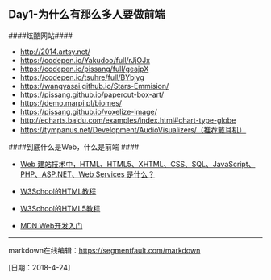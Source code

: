## Day1-为什么有那么多人要做前端 ##

####炫酷网站####

* http://2014.artsy.net/
* https://codepen.io/Yakudoo/full/rJjOJx
* https://codepen.io/pissang/full/geajpX
* https://codepen.io/tsuhre/full/BYbjyg
* https://wangyasai.github.io/Stars-Emmision/
* https://pissang.github.io/papercut-box-art/
* https://demo.marpi.pl/biomes/
* https://pissang.github.io/voxelize-image/
* http://echarts.baidu.com/examples/index.html#chart-type-globe
* https://tympanus.net/Development/AudioVisualizers/（推荐戴耳机）

####到底什么是Web，什么是前端 ####

* [Web 建站技术中，HTML、HTML5、XHTML、CSS、SQL、JavaScript、PHP、ASP.NET、Web Services 是什么？][1]
* [W3School的HTML教程][2]
* [W3School的HTML5教程][3]
* [MDN Web开发入门][4]


  [1]: https://www.zhihu.com/question/22689579
  [2]: http://www.w3school.com.cn/html/index.asp
  [3]: http://www.w3school.com.cn/html5/index.asp
  [4]: https://developer.mozilla.org/zh-CN/docs/Learn/Getting_started_with_the_web
---
markdown在线编辑：https://segmentfault.com/markdown

[日期：2018-4-24]